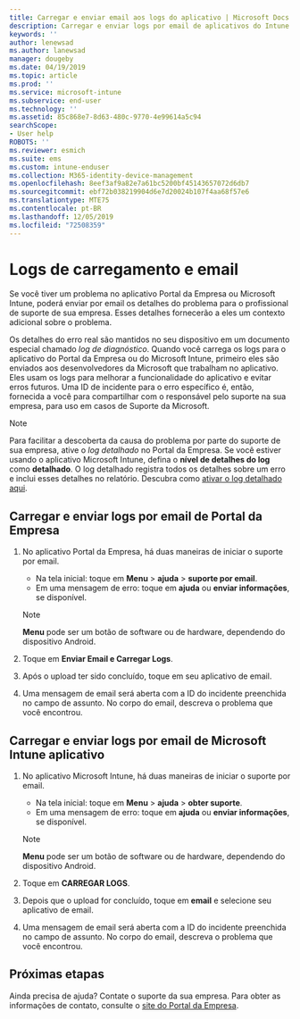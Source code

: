 ```yaml
---
title: Carregar e enviar email aos logs do aplicativo | Microsoft Docs
description: Carregar e enviar logs por email de aplicativos do Intune
keywords: ''
author: lenewsad
ms.author: lanewsad
manager: dougeby
ms.date: 04/19/2019
ms.topic: article
ms.prod: ''
ms.service: microsoft-intune
ms.subservice: end-user
ms.technology: ''
ms.assetid: 85c868e7-8d63-480c-9770-4e99614a5c94
searchScope:
- User help
ROBOTS: ''
ms.reviewer: esmich
ms.suite: ems
ms.custom: intune-enduser
ms.collection: M365-identity-device-management
ms.openlocfilehash: 8eef3af9a82e7a61bc5200bf45143657072d6db7
ms.sourcegitcommit: ebf72b038219904d6e7d20024b107f4aa68f57e6
ms.translationtype: MTE75
ms.contentlocale: pt-BR
ms.lasthandoff: 12/05/2019
ms.locfileid: "72508359"
---
```

# <a name="upload-and-email-logs"></a>Logs de carregamento e email  

Se você tiver um problema no aplicativo Portal da Empresa ou Microsoft Intune, poderá enviar por email os detalhes do problema para o profissional de suporte de sua empresa. Esses detalhes fornecerão a eles um contexto adicional sobre o problema.  

Os detalhes do erro real são mantidos no seu dispositivo em um documento especial chamado _log de diagnóstico_. Quando você carrega os logs para o aplicativo do Portal da Empresa ou do Microsoft Intune, primeiro eles são enviados aos desenvolvedores da Microsoft que trabalham no aplicativo. Eles usam os logs para melhorar a funcionalidade do aplicativo e evitar erros futuros. Uma ID de incidente para o erro específico é, então, fornecida a você para compartilhar com o responsável pelo suporte na sua empresa, para uso em casos de Suporte da Microsoft.  

> [!Note]
> Para facilitar a descoberta da causa do problema por parte do suporte de sua empresa, ative o _log detalhado_ no Portal da Empresa. Se você estiver usando o aplicativo Microsoft Intune, defina o **nível de detalhes do log** como **detalhado**. O log detalhado registra todos os detalhes sobre um erro e inclui esses detalhes no relatório. Descubra como [ativar o log detalhado aqui](use-verbose-logging-to-help-your-it-administrator-fix-device-issues-android.md).  

## <a name="upload-and-email-logs-from-company-portal"></a>Carregar e enviar logs por email de Portal da Empresa  

1. No aplicativo Portal da Empresa, há duas maneiras de iniciar o suporte por email.
    * Na tela inicial: toque em **Menu** > **ajuda** > **suporte por email**.  
    * Em uma mensagem de erro: toque em **ajuda** ou **enviar informações**, se disponível.  

    > [!NOTE]
    > **Menu** pode ser um botão de software ou de hardware, dependendo do dispositivo Android.  

3. Toque em **Enviar Email e Carregar Logs**.  
4. Após o upload ter sido concluído, toque em seu aplicativo de email. 
5. Uma mensagem de email será aberta com a ID do incidente preenchida no campo de assunto. No corpo do email, descreva o problema que você encontrou.    


## <a name="upload-and-email-logs-from-microsoft-intune-app"></a>Carregar e enviar logs por email de Microsoft Intune aplicativo   

1. No aplicativo Microsoft Intune, há duas maneiras de iniciar o suporte por email.  
    * Na tela inicial: toque em **Menu** > **ajuda** > **obter suporte**.  
    * Em uma mensagem de erro: toque em **ajuda** ou **enviar informações**, se disponível.  

    > [!NOTE]
    > **Menu** pode ser um botão de software ou de hardware, dependendo do dispositivo Android.

3. Toque em **CARREGAR LOGS**.  
4. Depois que o upload for concluído, toque em **email** e selecione seu aplicativo de email.  
5. Uma mensagem de email será aberta com a ID do incidente preenchida no campo de assunto. No corpo do email, descreva o problema que você encontrou.  

## <a name="next-steps"></a>Próximas etapas  

Ainda precisa de ajuda? Contate o suporte da sua empresa. Para obter as informações de contato, consulte o [site do Portal da Empresa](https://go.microsoft.com/fwlink/?linkid=2010980).
